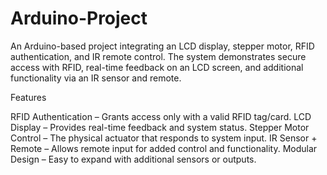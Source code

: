 # Arduino-Project
An Arduino-based project integrating an LCD display, stepper motor, RFID authentication, and IR remote control. The system demonstrates secure access with RFID, real-time feedback on an LCD screen, and additional functionality via an IR sensor and remote.





Features

RFID Authentication – Grants access only with a valid RFID tag/card.
LCD Display – Provides real-time feedback and system status.
Stepper Motor Control – The physical actuator that responds to system input.
IR Sensor + Remote – Allows remote input for added control and functionality.
Modular Design – Easy to expand with additional sensors or outputs.
